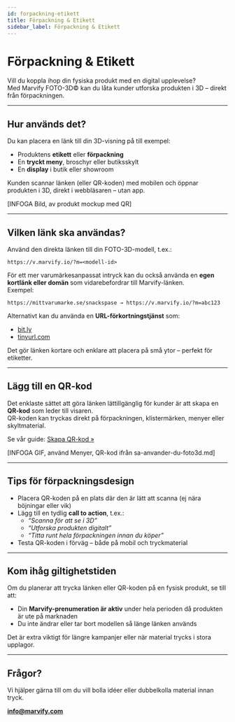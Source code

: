 ```yaml
---
id: forpackning-etikett
title: Förpackning & Etikett
sidebar_label: Förpackning & Etikett
---
```

# Förpackning & Etikett

Vill du koppla ihop din fysiska produkt med en digital upplevelse?  
Med Marvify FOTO-3D© kan du låta kunder utforska produkten i 3D – direkt från förpackningen.

---

## Hur används det?

Du kan placera en länk till din 3D-visning på till exempel:

- Produktens **etikett** eller **förpackning**
- En **tryckt meny**, broschyr eller butiksskylt
- En **display** i butik eller showroom

Kunden scannar länken (eller QR-koden) med mobilen och öppnar produkten i 3D, direkt i webbläsaren – utan app.

[INFOGA Bild, av produkt mockup med QR]

---

## Vilken länk ska användas?

Använd den direkta länken till din FOTO-3D-modell, t.ex.:

```
https://v.marvify.io/?m=<modell-id>
```

För ett mer varumärkesanpassat intryck kan du också använda en **egen kortlänk eller domän** som vidarebefordrar till Marvify-länken.  
Exempel:

```
https://mittvarumarke.se/snackspase → https://v.marvify.io/?m=abc123
```

Alternativt kan du använda en **URL-förkortningstjänst** som:

- [bit.ly](https://bitly.com)
- [tinyurl.com](https://tinyurl.com)

Det gör länken kortare och enklare att placera på små ytor – perfekt för etiketter.

---

## Lägg till en QR-kod

Det enklaste sättet att göra länken lättillgänglig för kunder är att skapa en **QR-kod** som leder till visaren.  
QR-koden kan tryckas direkt på förpackningen, klistermärken, menyer eller skyltmaterial.

Se vår guide: [Skapa QR-kod »](./skapa-qr-kod.md)

[INFOGA GIF, använd Menyer, QR-kod ifrån sa-anvander-du-foto3d.md]

---

## Tips för förpackningsdesign

- Placera QR-koden på en plats där den är lätt att scanna (ej nära böjningar eller vik)
- Lägg till en tydlig **call to action**, t.ex.:
  - *“Scanna för att se i 3D”*
  - *“Utforska produkten digitalt”*
  - *“Titta runt hela förpackningen innan du köper”*
- Testa QR-koden i förväg – både på mobil och tryckmaterial

---

## Kom ihåg giltighetstiden

Om du planerar att trycka länken eller QR-koden på en fysisk produkt, se till att:

- Din **Marvify-prenumeration är aktiv** under hela perioden då produkten är ute på marknaden
- Du inte ändrar eller tar bort modellen så länge länken används

Det är extra viktigt för längre kampanjer eller när material trycks i stora upplagor.

---

## Frågor?

Vi hjälper gärna till om du vill bolla idéer eller dubbelkolla material innan tryck.

**[info@marvify.com](mailto:info@marvify.com)**
